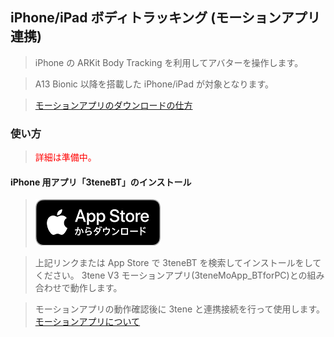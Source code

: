 ## iPhone/iPad ボディトラッキング (モーションアプリ連携)

>iPhone の ARKit Body Tracking を利用してアバターを操作します。

>A13 Bionic 以降を搭載した iPhone/iPad が対象となります。

>[モーションアプリのダウンロードの仕方](#download3tene.md)


### 使い方

><font color="red">詳細は準備中。</font>

#### iPhone 用アプリ「3teneBT」のインストール

><a href="https://apps.apple.com/au/app/3tenebt/id1593169356" target="_blank"><img src="image/App_Store.png"/></a>

>上記リンクまたは App Store で 3teneBT を検索してインストールをしてください。
>3tene V3 モーションアプリ(3teneMoApp_BTforPC)との組み合わせ</font>で動作します。


>モーションアプリの動作確認後に 3tene と連携接続を行って使用します。
>[モーションアプリについて](#bt_MotionApp.md)

